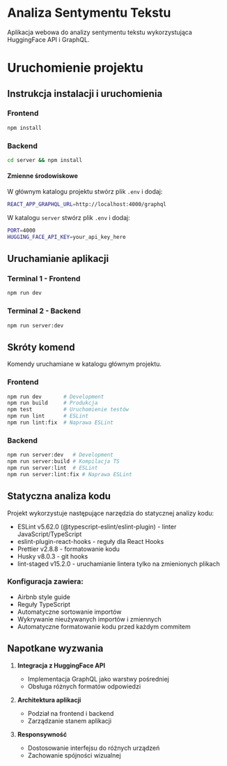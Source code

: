 # Analiza Sentymentu Tekstu

Aplikacja webowa do analizy sentymentu tekstu wykorzystująca HuggingFace API i GraphQL.

# Uruchomienie projektu

## Instrukcja instalacji i uruchomienia


### Frontend

```bash
npm install
```

### Backend

```bash
cd server && npm install
```

#### Zmienne środowiskowe

W głównym katalogu projektu stwórz plik `.env` i dodaj:

```bash
REACT_APP_GRAPHQL_URL=http://localhost:4000/graphql
```

W katalogu `server` stwórz plik `.env` i dodaj:

```bash
PORT=4000
HUGGING_FACE_API_KEY=your_api_key_here
```

## Uruchamianie aplikacji

### Terminal 1 - Frontend

```bash
npm run dev
```

### Terminal 2 - Backend

```bash
npm run server:dev
```

## Skróty komend

Komendy uruchamiane w katalogu głównym projektu.

### Frontend

```bash
npm run dev       # Development
npm run build     # Produkcja
npm test          # Uruchomienie testów
npm run lint      # ESLint
npm run lint:fix  # Naprawa ESLint
```

### Backend

```bash
npm run server:dev   # Development
npm run server:build # Kompilacja TS
npm run server:lint  # ESLint
npm run server:lint:fix # Naprawa ESLint
```

## Statyczna analiza kodu

Projekt wykorzystuje następujące narzędzia do statycznej analizy kodu:

- ESLint v5.62.0 (@typescript-eslint/eslint-plugin) - linter JavaScript/TypeScript
- eslint-plugin-react-hooks - reguły dla React Hooks
- Prettier v2.8.8 - formatowanie kodu
- Husky v8.0.3 - git hooks
- lint-staged v15.2.0 - uruchamianie lintera tylko na zmienionych plikach

### Konfiguracja zawiera:

- Airbnb style guide
- Reguły TypeScript
- Automatyczne sortowanie importów
- Wykrywanie nieużywanych importów i zmiennych
- Automatyczne formatowanie kodu przed każdym commitem

## Napotkane wyzwania

1. **Integracja z HuggingFace API**

   - Implementacja GraphQL jako warstwy pośredniej
   - Obsługa różnych formatów odpowiedzi

2. **Architektura aplikacji**

   - Podział na frontend i backend
   - Zarządzanie stanem aplikacji

3. **Responsywność**
   - Dostosowanie interfejsu do różnych urządzeń
   - Zachowanie spójności wizualnej
